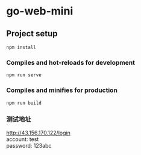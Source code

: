 # go-web-mini

## Project setup
```
npm install
```

### Compiles and hot-reloads for development
```
npm run serve
```

### Compiles and minifies for production
```
npm run build
```

### 测试地址
http://43.156.170.122/login  
account: test  
password: 123abc  

